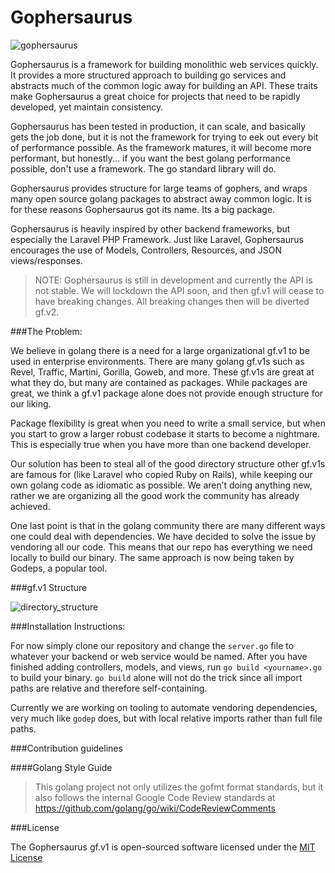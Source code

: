 Gophersaurus
=============================

![gophersaurus](https://git.target.com/gophersaurus/art/raw/master/gophersaurus.png)

Gophersaurus is a framework for building monolithic web services quickly. It provides a more structured approach to building go services and abstracts much of the common logic away for building an API.  These traits make Gophersaurus a great choice for projects that need to be rapidly developed, yet maintain consistency.  

Gophersaurus has been tested in production, it can scale, and basically gets the job done, but it is not the framework for trying to eek out every bit of performance possible.  As the framework matures, it will become more performant, but honestly... if you want the best golang performance possible, don't use a framework.  The go standard library will do.  

Gophersaurus provides structure for large teams of gophers, and wraps many open source golang packages to abstract away common logic.  It is for these reasons Gophersaurus got its name.  Its a big package.

Gophersaurus is heavily inspired by other backend frameworks, but especially the Laravel PHP Framework.  Just like Laravel, Gophersaurus encourages the use of Models, Controllers, Resources, and JSON views/responses.

> NOTE: Gophersaurus is still in development and currently the API is not stable.  We will lockdown the API soon, and then gf.v1 will cease to have breaking changes.  All breaking changes then will be diverted gf.v2.

###The Problem:

We believe in golang there is a need for a large organizational gf.v1 to be used in enterprise environments. There are many golang gf.v1s such as Revel, Traffic, Martini, Gorilla, Goweb, and more. These gf.v1s are great at what they do, but many are contained as packages. While packages are great, we think a gf.v1 package alone does not provide enough structure for our liking.

Package flexibility is great when you need to write a small service, but when you start to grow a larger robust codebase it starts to become a nightmare. This is especially true when you have more than one backend developer.

Our solution has been to steal all of the good directory structure other gf.v1s are famous for (like Laravel who copied Ruby on Rails), while keeping our own golang code as idiomatic as possible. We aren’t doing anything new, rather we are organizing all the good work the community has already achieved.

One last point is that in the golang community there are many different ways one could deal with dependencies. We have decided to solve the issue by vendoring all our code. This means that our repo has everything we need locally to build our binary. The same approach is now being taken by Godeps, a popular tool.

###gf.v1 Structure

![directory_structure](https://git.target.com/gophersaurus/art/raw/master/directory_structure.png)

###Installation Instructions:

For now simply clone our repository and change the `server.go` file to whatever your backend or web service would be named. After you have finished adding controllers, models, and views, run `go build <yourname>.go` to build your binary. `go build` alone will not do the trick since all import paths are relative and therefore self-containing.

Currently we are working on tooling to automate vendoring dependencies, very much like `godep` does, but with local relative imports rather than full file paths.

###Contribution guidelines

####Golang Style Guide

> This golang project not only utilizes the gofmt format standards, but it also follows the internal Google Code Review standards at https://github.com/golang/go/wiki/CodeReviewComments

###License

The Gophersaurus gf.v1 is open-sourced software licensed under the [MIT License](http://opensource.org/licenses/MIT)
